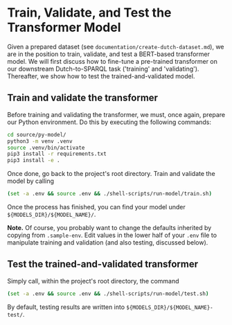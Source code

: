 # Train, Validate, and Test the Transformer Model

Given a prepared dataset (see `documentation/create-dutch-dataset.md`), we are in the position to train, validate, and test a BERT-based transformer model. We will first discuss how to fine-tune a pre-trained transformer on our downstream Dutch-to-SPARQL task ('training' and 'validating'). Thereafter, we show how to test the trained-and-validated model.

## Train and validate the transformer

Before training and validating the transformer, we must, once again, prepare our Python environment. Do this by executing the following commands:

```sh
cd source/py-model/
python3 -m venv .venv
source .venv/bin/activate
pip3 install -r requirements.txt
pip3 install -e .
```

Once done, go back to the project's root directory. Train and validate the model by calling

```sh
(set -a .env && source .env && ./shell-scripts/run-model/train.sh)
```

Once the process has finished, you can find your model under `${MODELS_DIR}/${MODEL_NAME}/`.

**Note.** Of course, you probably want to change the defaults inherited by copying from `.sample-env`. Edit values in the lower half of your `.env` file to manipulate training and validation (and also testing, discussed below).

## Test the trained-and-validated transformer

Simply call, within the project's root directory, the command

```sh
(set -a .env && source .env && ./shell-scripts/run-model/test.sh)
```

By default, testing results are written into `${MODELS_DIR}/${MODEL_NAME}-test/`.
